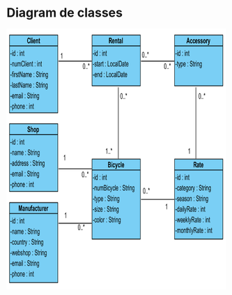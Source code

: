 # Diagram de classes # 

<img src="./images/img-class-diagram.png" alt="Alt text" style="height:600px;">
